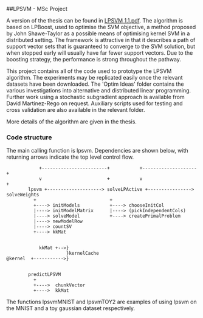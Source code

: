 ##LPSVM - MSc Project

A version of the thesis can be found in [LPSVM 1.1.pdf](https://github.com/ornithos/lpsvm/blob/master/LPSVM%20-%20v1.1.pdf "LPSVM 1.1"). The algorithm is based on LPBoost, used to optimise the SVM objective, a method proposed by John Shawe-Taylor as a possible means of optimising kernel SVM in a distributed setting. The framework is attractive in that it describes a path of support vector sets that is guaranteed to converge to the SVM solution, but when stopped early will usually have far fewer support vectors. Due to the boosting strategy, the performance is strong throughout the pathway.

This project contains all of the code used to prototype the LPSVM algorithm. The experiments may be replicated easily once the relevant datasets have been downloaded. The 'Optim Ideas' folder contains the various investigations into alternative and distributed linear programming. Further work using a stochastic subgradient approach is available from David Martinez-Rego on request. Auxiliary scripts used for testing and cross validation are also available in the relevant folder.

More details of the algorithm are given in the thesis.

### Code structure

The main calling function is lpsvm. Dependencies are shown below, with returning arrows indicate the top level control flow.

                +------------------------+           +--------------------+           
                v                        +           v                    +           
            lpsvm +--------------------> solveLPActive +----------------> solveWeights
              +                           +                                           
              +----> initModels           +----> chooseInitCol                        
              |----> initModelMatrix      |----> (pickIndependentCols)                
              |----> solveModel           +----> createPrimalProblem                  
              |----> newModelRow                                                      
              |----> countSV                                                          
              +----> kkMat                                                            
                                                                                      
                                                                                      
                kkMat +-->}                                                               
                          }kernelCache                                                    
    @kernel  +----------->}                                                               
                                                                                      
                                                                                      
            predictLPSVM                                                              
              +                                                                       
              +---->  chunkVector                                                     
              +---->  kkMat

The functions lpsvmMNIST and lpsvmTOY2 are examples of using lpsvm on the MNIST and a toy gaussian dataset respectively.
